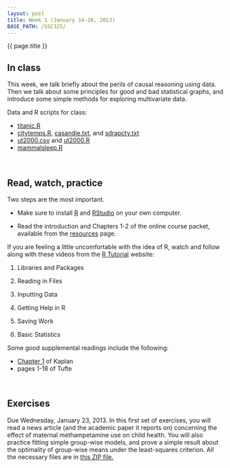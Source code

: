 ```yaml
---
layout: post
title: Week 1 (January 14-20, 2013)
BASE_PATH: /SSC325/
---
```

{{ page.title }}


In class
--------

This week, we talk briefly about the perils of causal reasoning using data.  Then we talk about some principles for good and bad statistical graphs, and introduce some simple methods for exploring multivariate data.

Data and R scripts for class: 
* [titanic.R](http://jgscott.github.com/SSC325/r/titanic.R)
* [citytemps.R](http://jgscott.github.com/SSC325/r/citytemps.R), [casandie.txt](http://jgscott.github.com/SSC325/data/casandie.txt), and [sdrapcty.txt](http://jgscott.github.com/SSC325/data/sdrapcty.txt)
* [ut2000.csv](http://jgscott.github.com/SSC325/data/ut2000.csv) and [ut2000.R](http://jgscott.github.com/SSC325/r/ut2000.R)
* [mammalsleep.R](http://jgscott.github.com/SSC325/r/mammalsleep.r)

<br>

Read, watch, practice
---------------------

Two steps are the most important.

* Make sure to install [R](http://http://www.r-project.org) and [RStudio](http://www.rstudio.org) on your own computer.

* Read the introduction and Chapters 1-2 of the online course packet, available from the [resources](http://jgscott.github.com/SSC325/resources.html) page.

If you are feeling a little uncomfortable with the idea of R, watch and follow along with these videos from the [R Tutorial](http://dist.stat.tamu.edu/pub/rvideos/) website:

1. Libraries and Packages

2. Reading in Files

3. Inputting Data

4. Getting Help in R

5. Saving Work

6. Basic Statistics


Some good supplemental readings include the following:
* [Chapter 1](http://www.mosaic-web.org/go/StatisticalModeling/Chapters/Chapter-01.pdf) of Kaplan
* pages 1-18 of Tufte

<br>

Exercises
---------
Due Wednesday, January 23, 2013.  In this first set of exercises, you will read a news article (and the academic paper it reports on) concerning the effect of maternal methampetamine use on child health.  You will also practice fitting simple group-wise models, and prove a simple result about the optimality of group-wise means under the least-squares criterion.  All the necessary files are in [this ZIP file.](http://jgscott.github.com/SSC325/exercises/01/exercises01.zip)
